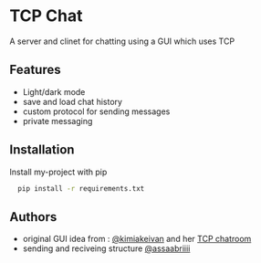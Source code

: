 
# TCP Chat 

A server and clinet for chatting using a GUI which uses TCP 

## Features

- Light/dark mode
- save and load chat history
- custom protocol for sending messages  
- private messaging 


## Installation

Install my-project with pip

```bash
  pip install -r requirements.txt
```
    
## Authors

- original GUI idea from :  [@kimiakeivan](https://github.com/kimiakeivan) and her [TCP chatroom](https://github.com/kimiakeivan/TCP_Chatroom_python) 
- sending and reciveing structure [@assaabriiii](https://github.com/assaabriiii) 
